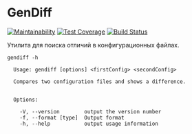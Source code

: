 # GenDiff

[![Maintainability](https://api.codeclimate.com/v1/badges/9ff537ee0155b359f7bb/maintainability)](https://codeclimate.com/github/mrixs/project-lvl2-s129/maintainability)
[![Test Coverage](https://api.codeclimate.com/v1/badges/9ff537ee0155b359f7bb/test_coverage)](https://codeclimate.com/github/mrixs/project-lvl2-s129/test_coverage)
[![Build Status](https://travis-ci.org/mrixs/project-lvl2-s129.svg?branch=master)](https://travis-ci.org/mrixs/project-lvl2-s129)

Утилита для поиска отличий в конфигурационных файлах.

```
gendiff -h

  Usage: gendiff [options] <firstConfig> <secondConfig>

  Compares two configuration files and shows a difference.


  Options:

    -V, --version        output the version number
    -f, --format [type]  Output format
    -h, --help           output usage information
```

